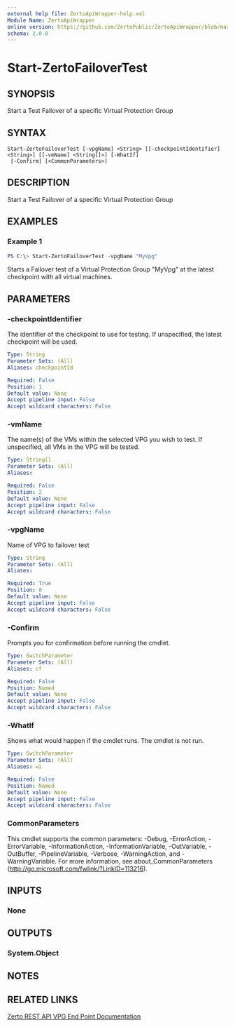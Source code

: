 ```yaml
---
external help file: ZertoApiWrapper-help.xml
Module Name: ZertoApiWrapper
online version: https://github.com/ZertoPublic/ZertoApiWrapper/blob/master/docs/Start-ZertoFailoverTest.md
schema: 2.0.0
---
```


# Start-ZertoFailoverTest

## SYNOPSIS
Start a Test Failover of a specific Virtual Protection Group

## SYNTAX

```
Start-ZertoFailoverTest [-vpgName] <String> [[-checkpointIdentifier] <String>] [[-vmName] <String[]>] [-WhatIf]
 [-Confirm] [<CommonParameters>]
```

## DESCRIPTION
Start a Test Failover of a specific Virtual Protection Group

## EXAMPLES

### Example 1
```powershell
PS C:\> Start-ZertoFailoverTest -vpgName "MyVpg"
```

Starts a Failover test of a Virtual Protection Group "MyVpg" at the latest checkpoint with all virtual machines.

## PARAMETERS

### -checkpointIdentifier
The identifier of the checkpoint to use for testing.
If unspecified, the latest checkpoint will be used.

```yaml
Type: String
Parameter Sets: (All)
Aliases: checkpointId

Required: False
Position: 1
Default value: None
Accept pipeline input: False
Accept wildcard characters: False
```

### -vmName
The name(s) of the VMs within the selected VPG you wish to test.
If unspecified, all VMs in the VPG will be tested.

```yaml
Type: String[]
Parameter Sets: (All)
Aliases:

Required: False
Position: 2
Default value: None
Accept pipeline input: False
Accept wildcard characters: False
```

### -vpgName
Name of VPG to failover test

```yaml
Type: String
Parameter Sets: (All)
Aliases:

Required: True
Position: 0
Default value: None
Accept pipeline input: False
Accept wildcard characters: False
```

### -Confirm
Prompts you for confirmation before running the cmdlet.

```yaml
Type: SwitchParameter
Parameter Sets: (All)
Aliases: cf

Required: False
Position: Named
Default value: None
Accept pipeline input: False
Accept wildcard characters: False
```

### -WhatIf
Shows what would happen if the cmdlet runs. The cmdlet is not run.

```yaml
Type: SwitchParameter
Parameter Sets: (All)
Aliases: wi

Required: False
Position: Named
Default value: None
Accept pipeline input: False
Accept wildcard characters: False
```

### CommonParameters
This cmdlet supports the common parameters: -Debug, -ErrorAction, -ErrorVariable, -InformationAction, -InformationVariable, -OutVariable, -OutBuffer, -PipelineVariable, -Verbose, -WarningAction, and -WarningVariable. For more information, see about_CommonParameters (http://go.microsoft.com/fwlink/?LinkID=113216).

## INPUTS

### None
## OUTPUTS

### System.Object
## NOTES

## RELATED LINKS

[Zerto REST API VPG End Point Documentation](http://s3.amazonaws.com/zertodownload_docs/Latest/Zerto%20Virtual%20Replication%20Zerto%20Virtual%20Manager%20%28ZVM%29%20-%20vSphere%20Online%20Help/RestfulAPIs/StatusAPIs.5.100.html#)
